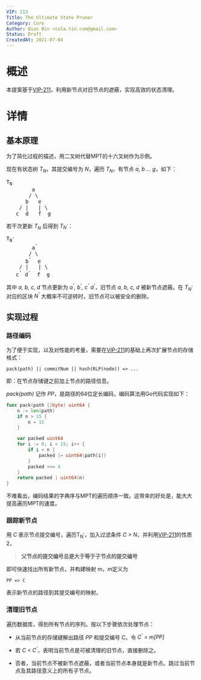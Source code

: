 ```yaml
---
VIP: 213
Title: The Ultimate State Pruner
Category: Core
Author: Qian Bin <cola.tin.com@gmail.com>
Status: Draft
CreatedAt: 2021-07-04
---
```


# 概述

本提案基于[VIP-211](./VIP-211-zh_CN.md)，利用新节点对旧节点的遮蔽，实现高效的状态清理。


# 详情

## 基本原理
为了简化过程的描述，用二叉树代替MPT的十六叉树作为示例。

现在有状态树 *T<sub>N</sub>*，其提交编号为 *N*，遍历 *T<sub>N</sub>*，有节点 *a, b ... g*，如下：
<pre>
T<sub>N</sub>
        a
       / \
      b   e
    / |   | \
   c  d   f  g
</pre>


若干次更新 *T<sub>N</sub>* 后得到 *T<sub>N<sup>'</sup></sub>*：

<pre>
T<sub>N<sup>'</sup></sub>
        a<sup>'</sup>
       / \
      b<sup>'</sup>  e
    / |   | \
   c<sup>'</sup> d<sup>'</sup>  f  g
</pre>

其中 *a, b, c, d* 节点更新为 *a<sup>'</sup>, b<sup>'</sup>, c<sup>'</sup> d<sup>'</sup>*，旧节点 *a, b, c, d* 被新节点遮蔽。在 *T<sub>N<sup>'</sup></sub>* 对应的区块 *N<sup>'</sup>* 大概率不可逆转时，旧节点可以被安全的删除。


## 实现过程


### 路径编码

为了便于实现，以及对性能的考量，需要在[VIP-211](./VIP-211-zh_CN.md)的基础上再次扩展节点的存储格式：

    pack(path) || commitNum || hash(RLP(node)) => ...

即：在节点存储键之前加上节点的路径信息。

*pack(path)* 记作 *PP*，是路径的64位定长编码，编码算法用Go代码实现如下：

```go
func pack(path []byte) uint64 {
    n := len(path)
    if n > 15 {
        n = 15
    }

    var packed uint64
    for i := 0; i < 15; i++ {
        if i < n {
            packed |= uint64(path[i])
        }
        packed <<= 4
    }
    return packed | uint64(n)
}
```
不难看出，编码结果的字典序与MPT的遍历顺序一致。这带来的好处是，能大大提高遍历MPT的速度。


### 跟踪新节点

用 *C* 表示节点提交编号，遍历T<sub>N<sup>'</sup></sub>，加入过滤条件 *C > N*，并利用[VIP-211](./VIP-211-zh_CN.md)的性质2，

> **父节点的提交编号总是大于等于子节点的提交编号**

即可快速找出所有新节点，并构建映射 *m*，*m*定义为

    PP => C

表示新节点的路径到其提交编号的映射。

### 清理旧节点

遍历数据库，得到所有节点的序列。按以下步骤依次处理节点：

* 从当前节点的存储键解出路径 *PP* 和提交编号 *C*。令 *C<sup>'</sup> = m[PP]*

* 若 *C < C<sup>'</sup>*，表明当前节点是可被清理的旧节点，直接删除之。

* 否者，当前节点不被新节点遮蔽，或者当前节点本身就是新节点。跳过当前节点及其路径意义上的所有子节点。




